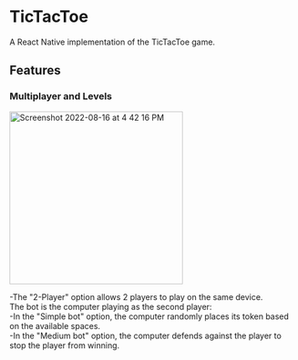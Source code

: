 # TicTacToe
A React Native implementation of the TicTacToe game. 

## Features

### Multiplayer and Levels

<img align="center" width="304" alt="Screenshot 2022-08-16 at 4 42 16 PM" src="https://user-images.githubusercontent.com/63542508/184866108-fd07555d-00f0-4af9-8149- c177eaebbf0d.png">

-The "2-Player" option allows 2 players to play on the same device.  
The bot is the computer playing as the second player:  
-In the "Simple bot" option, the computer randomly places its token based on the available spaces.   
-In the "Medium bot" option, the computer defends against the player to stop the player from winning.   
